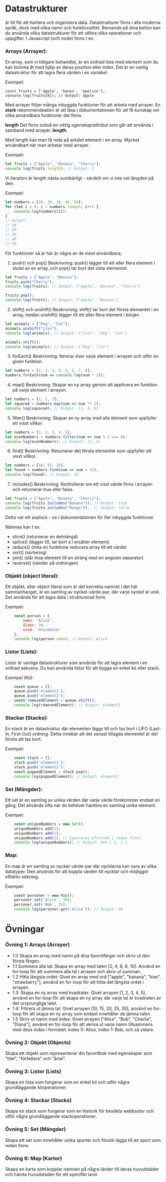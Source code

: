 # Datastrukturer 
är till för att hantera och organisera data. 
Datastrukturer finns i alla moderna språk, dock med olika namn och funktionalitet.
Beroende på dina behov kan du använda olika datastrukturer för att utföra olika operationer och uppgifter.
I Javascript (och node) finns t ex:

### Arrays (Arrayer):
En array, som vi tidigare behandlat, är en ordnad lista med element som du kan komma åt med hjälp av deras position eller index. Det är en vanlig datastruktur för att lagra flera värden i en variabel.

Exempel:

    const fruits = ['äpple', 'banan', 'apelsin'];
    console.log(fruits[0]); // Output: äpple



Med arrayer följer många inbyggda funktioner för att arbeta med arrayer. En **stark** rekommendeation är att läsa i dokumentationen för att få kunskap om vilka användbara funktioner det finns.

**length**
Det finns också en viktig *egenskap/attribut* som går att använda i samband med arrayer: **length**.

Med length kan man få reda på antalet element i en array. Mycket användbart när man arbetar med arrayer.

Exempel:
```javascript
let fruits = ["Apple", "Banana", "Cherry"];
console.log(fruits.length); // Output: 3
```

Vi iteration är length nästa oumbärligt - särskilt om vi inte vet längden på den.

Exempel:

```javascript
let numbers = [10, 20, 30, 40, 50];
for (let i = 0; i < numbers.length; i++) {
    console.log(numbers[i]);
}
// Output:
// 10
// 20
// 30
// 40
// 50
```

För funktioner så är här är några av de mest användbara;

1. push() och pop()
Beskrivning: push() lägger till ett eller flera element i slutet av en array, och pop() tar bort det sista elementet.

```javascript
let fruits = ["Apple", "Banana"];
fruits.push("Cherry");
console.log(fruits); // Output: ["Apple", "Banana", "Cherry"]

fruits.pop();
console.log(fruits); // Output: ["Apple", "Banana"]
```

2. shift() och unshift()
Beskrivning: shift() tar bort det första elementet i en array, medan unshift() lägger till ett eller flera element i början.

```javascript
let animals = ["Dog", "Cat"];
animals.unshift("Lion");
console.log(animals); // Output: ["Lion", "Dog", "Cat"]

animals.shift();
console.log(animals); // Output: ["Dog", "Cat"]
```

3. forEach()
Beskrivning: Itererar över varje element i arrayen och utför en given funktion.

```javascript
let numbers = [1, 2, 3, 4, 5, 6, 7, 8];
numbers.forEach(num => console.log(num * 2));
```

4. map()
Beskrivning: Skapar en ny array genom att applicera en funktion på varje element i arrayen.

```javascript
let numbers = [1, 2, 3];
let squared = numbers.map(num => num ** 2);
console.log(squared); // Output: [1, 4, 9]
```

5. filter()
Beskrivning: Skapar en ny array med alla element som uppfyller ett visst villkor.
```javascript
let numbers = [1, 2, 3, 4, 5];
let evenNumbers = numbers.filter(num => num % 2 === 0);
console.log(evenNumbers); // Output: [2, 4]
```

6. find()
Beskrivning: Returnerar det första elementet som uppfyller ett visst villkor.

```javascript
let numbers = [10, 15, 20];
let found = numbers.find(num => num > 12);
console.log(found); // Output: 15
```

7. includes()
Beskrivning: Kontrollerar om ett visst värde finns i arrayen och returnerar true eller false.

```javascript
let fruits = ["Apple", "Banana", "Cherry"];
console.log(fruits.includes("Banana")); // Output: true
console.log(fruits.includes("Mango"));  // Output: false
```

Detta var ett axplock - se i dokumentationen för fler inbyggda funktioner.

Nämnas kan t ex:
- slice() (returnerar en delmängd)
- splice() (lägger till, tar bort e.l ersätter element)
- reduce() (mha en funktione reducera array till ett värde)
- sort() (sortering)
- join()  (slår ihop element till en sträng med en angiven separator)
- reverse() (vänder på ordningen)

### Objekt (object literal):
Ett objekt, eller object literal som är det korrekta namnet i det här sammanhanget, är en samling av nyckel-värde-par, där varje nyckel är unik. Det används för att lagra data i strukturerad form.

Exempel:

```javascript
    const person = {
        namn: 'Alice',
        ålder: 30,
        stad: 'Stockholm'
    };
    console.log(person.namn); // Output: Alice
```

### Listor (Lists):
Listor är vanliga datastrukturer som används för att lagra element i en ordnad sekvens. Du kan använda listor för att bygga en enkel kö eller stack.

Exempel (Kö):

```javascript
    const queue = [];
    queue.push('element1');
    queue.push('element2');
    const removedElement = queue.shift();
    console.log(removedElement); // Output: element1
```

### Stackar (Stacks):
En stack är en datastruktur där elementen läggs till och tas bort i LIFO (Last-In, First-Out) ordning. Detta innebär att det senast tillagda elementet är det första att tas bort.

Exempel:
```javascript
    const stack = [];
    stack.push('element1');
    stack.push('element2');
    const poppedElement = stack.pop();
    console.log(poppedElement); // Output: element2
```

### Set (Mängder):
Ett set är en samling av unika värden där varje värde förekommer endast en gång. Det används ofta när du behöver hantera en samling unika element.

Exempel:
```javascript
    const uniqueNumbers = new Set();
    uniqueNumbers.add(1);
    uniqueNumbers.add(2);
    uniqueNumbers.add(1); // Ignoreras eftersom 1 redan finns
    console.log(uniqueNumbers); // Output: Set { 1, 2 }
```

### Map:
En map är en samling av nyckel-värde-par där nycklarna kan vara av olika datatyper. Den används för att koppla värden till nycklar och möjliggör effektiv sökning.

Exempel:

```javascript
    const personer = new Map();
    personer.set('Alice', 30);
    personer.set('Bob', 25);
    console.log(personer.get('Alice')); // Output: 30
```


# Övningar

### Övning 1: Arrays (Arrayer)
- 1.0 Skapa en array med namn på dina favoritfärger och skriv ut den första färgen.
- 1.1 Summera alla tal: Skapa en array med talen [2, 4, 6, 8, 10]. Använd en for-loop för att summera alla tal i arrayen och skriv ut summan.
- 1.2 Hitta längsta ordet: Givet en array med ord ["apple", "banana", "kiwi", "strawberry"], använd en for-loop för att hitta det längsta ordet i arrayen.
- 1.3: Skapa en ny array med kvadrater: Givet arrayen [1, 2, 3, 4, 5], använd en for-loop för att skapa en ny array där varje tal är kvadraten av det ursprungliga talet.
- 1.4: Filtrera ut jämna tal: Givet arrayen [10, 15, 20, 25, 30], använd en for-loop för att skapa en ny array som endast innehåller de jämna talen.
- 1.5 Skriv ut namn med index: Givet arrayen ["Alice", "Bob", "Charlie", "Diana"], använd en for-loop för att skriva ut varje namn tillsammans med dess index i formatet: Index 0: Alice, Index 1: Bob, och så vidare.


### Övning 2: Objekt (Objects)
Skapa ett objekt som representerar din favoritbok med egenskaper som "titel", "författare" och "årtal".

### Övning 3: Listor (Lists)
Skapa en lista som fungerar som en enkel kö och utför några grundläggande köoperationer.

### Övning 4: Stackar (Stacks)
Skapa en stack som fungerar som en historik för besökta webbsidor och utför några grundläggande stackoperationer.

### Övning 5: Set (Mängder)
Skapa ett set som innehåller unika sporter och försök lägga till en sport som redan finns.

### Övning 6: Map (Kartor)
Skapa en karta som kopplar namnen på några länder till deras huvudstäder och hämta huvudstaden för ett specifikt land.

